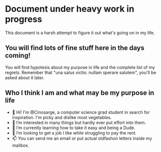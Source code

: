 # Document under heavy work in progress
This document is a harsh attempt to figure it out what's going on in my life.

## You will find lots of fine stuff here in the days coming!
You will find hypotesis about my purpose in life and the complete list of my regrets.
Remember that "una salus victis: nullam sperare salutem", you'll be asked about it later.

## Who I think I am and what may be my purpose in life
- 👋 Hi! I'm @Cinosarge, a computer science grad student in search for inspiration. I'm picky and dislike most vegetables.
- 👀 I’m interested in many things but hardly ever put effort into them.
- 🌱 I’m currently learning how to take it easy and being a Dude.
- 💞️ I’m looking to get a job I like while struggling to pay the rent.
- 📫 You can send me an email or put actual oldfashon letters inside my mailbox.

<!---
Cinosarge/Cinosarge is a ✨ special ✨ repository because its `README.md` (this file) appears on your GitHub profile.
You can click the Preview link to take a look at your changes.
--->
